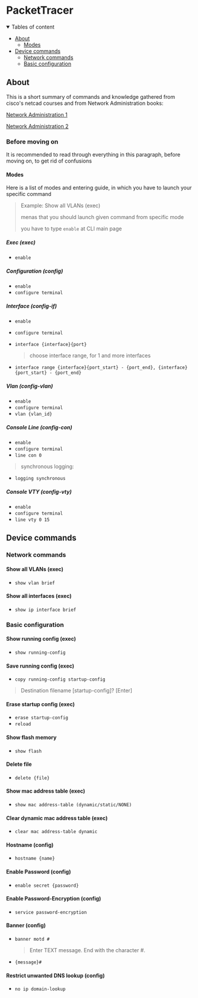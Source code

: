 # PacketTracer

<details open="open">

<summary>Tables of content </summary>

- [About](#about)
  - [Modes](#modes)
- [Device commands](#device-commands)
  - [Network commands](#network-commands)
  - [Basic configuration](#basic-configuration)

</details>

## About

This is a short summary of commands and knowledge gathered from cisco's netcad courses and from Network Administration books:

[Network Administration 1](https://github.com/hexley21/PacketTracer/blob/e3264c111e7922d33de1a16441ba3edf7715597a/%5BNetwork%20Administration%201%5D%20Routing%20and%20switching%20in%20networks.pdf)

[Network Administration 2](https://github.com/hexley21/PacketTracer/blob/e3264c111e7922d33de1a16441ba3edf7715597a/%5BNetwork%20Administration%202%5D%20Network%20Connections%20and%20WAN%20Technologies.pdf)

### Before moving on

It is recommended to read through everything in this paragraph, before moving on, to get rid of confusions

#### Modes

Here is a list of modes and entering guide, in which you have to launch your specific command

>Example: Show all VLANs (exec)
>
>menas that you should launch given command from specific mode
>
> you have to type `enable` at CLI main page

##### Exec (exec)

- `enable`

##### Configuration (config)

- `enable`
- `configure terminal`

##### Interface (config-if)

- `enable`
- `configure terminal`
- `interface {interface}{port}`

    > choose interface range, for 1 and more interfaces

- `interface range {interface}{port_start} - {port_end}, {interface}{port_start} - {port_end}`

##### Vlan (config-vlan)

- `enable`
- `configure terminal`
- `vlan {vlan_id}`

##### Console Line (config-con)

- `enable`
- `configure terminal`
- `line con 0`

> synchronous logging:

- `logging synchronous`

##### Console VTY (config-vty)

- `enable`
- `configure terminal`
- `line vty 0 15`

## Device commands

### Network commands

#### Show all VLANs (exec)

- `show vlan brief`

#### Show all interfaces (exec)

- `show ip interface brief`

### Basic configuration

#### Show running config (exec)

- `show running-config`

#### Save running config (exec)

- `copy running-config startup-config`

> Destination filename [startup-config]? [Enter]

#### Erase startup config (exec)

- `erase startup-config`
- `reload`

#### Show flash memory

- `show flash`

#### Delete file

- `delete {file}`

#### Show mac address table (exec)

- `show mac address-table (dynamic/static/NONE)`

#### Clear dynamic mac address table (exec)

- `clear mac address-table dynamic`

#### Hostname (config)

- `hostname {name}`

#### Enable Password (config)

- `enable secret {password}`

#### Enable Password-Encryption (config)

- `service password-encryption`

#### Banner (config)

- `banner motd #`

    > Enter TEXT message.  End with the character #.

- `{message}#`

#### Restrict unwanted DNS lookup (config)

- `no ip domain-lookup`
